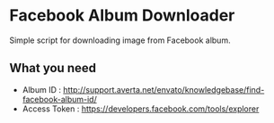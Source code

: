 # Facebook Album Downloader
Simple script for downloading image from Facebook album.

## What you need
- Album ID : http://support.averta.net/envato/knowledgebase/find-facebook-album-id/
- Access Token : https://developers.facebook.com/tools/explorer
